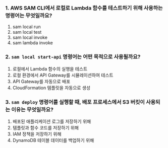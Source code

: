 ### 1. AWS SAM CLI에서 로컬로 Lambda 함수를 테스트하기 위해 사용하는 명령어는 무엇일까요?
1. sam local run
2. sam local test
3. sam local invoke
4. sam lambda invoke

### 2. `sam local start-api` 명령어는 어떤 목적으로 사용될까요?
1. 로컬에서 Lambda 함수의 실행을 테스트
2. 로컬 환경에서 API Gateway를 시뮬레이션하여 테스트
3. API Gateway를 자동으로 배포
4. CloudFormation 템플릿을 자동으로 생성

### 3. `sam deploy` 명령어를 실행할 때, 배포 프로세스에서 S3 버킷이 사용되는 이유는 무엇일까요?
1. 배포된 애플리케이션 로그를 저장하기 위해
2. 템플릿과 함수 코드를 저장하기 위해
3. IAM 정책을 저장하기 위해
4. DynamoDB 테이블 데이터를 백업하기 위해
